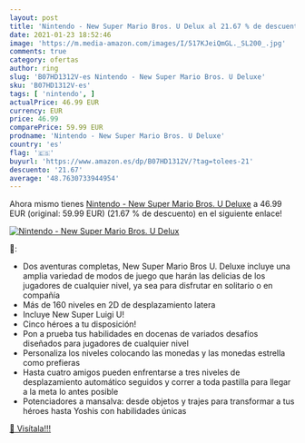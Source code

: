 ```yaml
---
layout: post
title: 'Nintendo - New Super Mario Bros. U Delux al 21.67 % de descuento'
date: 2021-01-23 18:52:46
image: 'https://m.media-amazon.com/images/I/517KJeiQmGL._SL200_.jpg'
comments: true
category: ofertas
author: ring
slug: 'B07HD1312V-es Nintendo - New Super Mario Bros. U Deluxe'
sku: 'B07HD1312V-es'
tags: [ 'nintendo', ]
actualPrice: 46.99 EUR
currency: EUR
price: 46.99
comparePrice: 59.99 EUR
prodname: 'Nintendo - New Super Mario Bros. U Deluxe'
country: 'es'
flag: '🇪🇸'
buyurl: 'https://www.amazon.es/dp/B07HD1312V/?tag=tolees-21'
descuento: '21.67'
average: '48.7630733944954'
---
```


Ahora mismo tienes [Nintendo - New Super Mario Bros. U Deluxe](https://www.amazon.es/dp/B07HD1312V/?tag=tolees-21) a 46.99 EUR (original: 59.99 EUR) (21.67 %  de descuento) en el siguiente enlace!

[![Nintendo - New Super Mario Bros. U Delux](https://m.media-amazon.com/images/I/517KJeiQmGL._SL200_.jpg)](https://www.amazon.es/dp/B07HD1312V/?tag=tolees-21)

🔎:

- Dos aventuras completas, New Super Mario Bros U. Deluxe incluye una amplia variedad de modos de juego que harán las delicias de los jugadores de cualquier nivel, ya sea para disfrutar en solitario o en compañía
- Más de 160 niveles en 2D de desplazamiento latera
- Incluye New Super Luigi U!
- Cinco héroes a tu disposición!
- Pon a prueba tus habilidades en docenas de variados desafíos diseñados para jugadores de cualquier nivel
- Personaliza los niveles colocando las monedas y las monedas estrella como prefieras
- Hasta cuatro amigos pueden enfrentarse a tres niveles de desplazamiento automático seguidos y correr a toda pastilla para llegar a la meta lo antes posible
- Potenciadores a mansalva: desde objetos y trajes para transformar a tus héroes hasta Yoshis con habilidades únicas

[🛒 Visítala!!!](https://www.amazon.es/dp/B07HD1312V/?tag=tolees-21)
